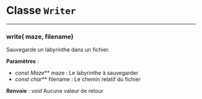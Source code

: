# Classe `Writer`

---

### write( maze, filename)
Sauvegarde un labyrinthe dans un fichier.

**Paramètres** :
- *const Maze***  maze : Le labyrinthe à sauvegarder
- *const char***  filename : Le chemin relatif du fichier

**Renvoie** :  *void*  Aucune valeur de retour
